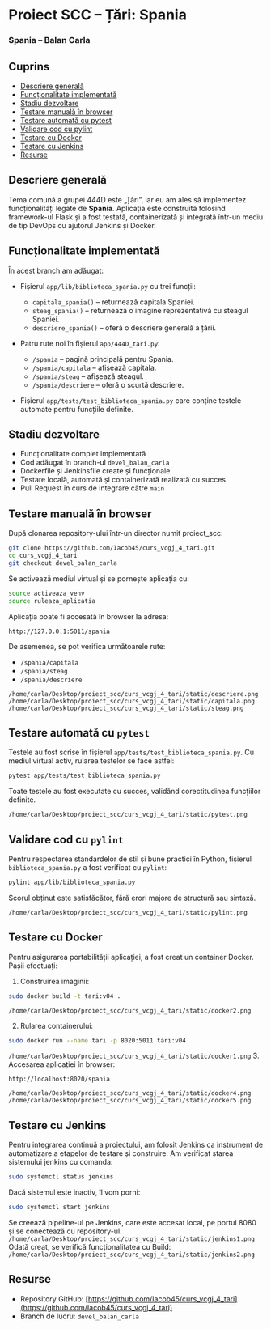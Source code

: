 # Proiect SCC – Țări: Spania
### Spania – Balan Carla

## Cuprins
- [Descriere generală](#descriere-generală)
- [Funcționalitate implementată](#funcționalitate-implementată)
- [Stadiu dezvoltare](#stadiu-dezvoltare)
- [Testare manuală în browser](#testare-manuală-în-browser)
- [Testare automată cu pytest](#testare-automată-cu-pytest)
- [Validare cod cu pylint](#validare-cod-cu-pylint)
- [Testare cu Docker](#testare-cu-docker)
- [Testare cu Jenkins](#testare-cu-jenkins)
- [Resurse](#resurse)

## Descriere generală
Tema comună a grupei 444D este „Țări”, iar eu am ales să implementez funcționalități legate de **Spania**. Aplicația este construită folosind framework-ul Flask și a fost testată, containerizată și integrată într-un mediu de tip DevOps cu ajutorul Jenkins și Docker.

## Funcționalitate implementată
În acest branch am adăugat:

- Fișierul `app/lib/biblioteca_spania.py` cu trei funcții:
  - `capitala_spania()` – returnează capitala Spaniei.
  - `steag_spania()` – returnează o imagine reprezentativă cu steagul Spaniei.
  - `descriere_spania()` – oferă o descriere generală a țării.

- Patru rute noi în fișierul `app/444D_tari.py`:
  - `/spania` – pagină principală pentru Spania.
  - `/spania/capitala` – afișează capitala.
  - `/spania/steag` – afișează steagul.
  - `/spania/descriere` – oferă o scurtă descriere.

- Fișierul `app/tests/test_biblioteca_spania.py` care conține testele automate pentru funcțiile definite.

## Stadiu dezvoltare
- Funcționalitate complet implementată
- Cod adăugat în branch-ul `devel_balan_carla`
- Dockerfile și Jenkinsfile create și funcționale
- Testare locală, automată și containerizată realizată cu succes
- Pull Request în curs de integrare către `main`

## Testare manuală în browser
După clonarea repository-ului într-un director numit proiect_scc:

```bash
git clone https://github.com/Iacob45/curs_vcgj_4_tari.git
cd curs_vcgj_4_tari
git checkout devel_balan_carla
```

Se activează mediul virtual și se pornește aplicația cu:

```bash
source activeaza_venv
source ruleaza_aplicatia
```

Aplicația poate fi accesată în browser la adresa:

```
http://127.0.0.1:5011/spania
```

De asemenea, se pot verifica următoarele rute:
- `/spania/capitala`
- `/spania/steag`
- `/spania/descriere`

`/home/carla/Desktop/proiect_scc/curs_vcgj_4_tari/static/descriere.png`
`/home/carla/Desktop/proiect_scc/curs_vcgj_4_tari/static/capitala.png`
`/home/carla/Desktop/proiect_scc/curs_vcgj_4_tari/static/steag.png`

## Testare automată cu `pytest`
Testele au fost scrise în fișierul `app/tests/test_biblioteca_spania.py`. Cu mediul virtual activ, rularea testelor se face astfel:

```bash
pytest app/tests/test_biblioteca_spania.py
```

Toate testele au fost executate cu succes, validând corectitudinea funcțiilor definite.

`/home/carla/Desktop/proiect_scc/curs_vcgj_4_tari/static/pytest.png`

## Validare cod cu `pylint`
Pentru respectarea standardelor de stil și bune practici în Python, fișierul `biblioteca_spania.py` a fost verificat cu `pylint`:

```bash
pylint app/lib/biblioteca_spania.py
```

Scorul obținut este satisfăcător, fără erori majore de structură sau sintaxă.

`/home/carla/Desktop/proiect_scc/curs_vcgj_4_tari/static/pylint.png`

## Testare cu Docker
Pentru asigurarea portabilității aplicației, a fost creat un container Docker. Pașii efectuați:

1. Construirea imaginii:
```bash
sudo docker build -t tari:v04 .
```
`/home/carla/Desktop/proiect_scc/curs_vcgj_4_tari/static/docker2.png`

2. Rularea containerului:
```bash
sudo docker run --name tari -p 8020:5011 tari:v04
```
`/home/carla/Desktop/proiect_scc/curs_vcgj_4_tari/static/docker1.png`
3. Accesarea aplicației în browser:
```
http://localhost:8020/spania
```
`/home/carla/Desktop/proiect_scc/curs_vcgj_4_tari/static/docker4.png`
`/home/carla/Desktop/proiect_scc/curs_vcgj_4_tari/static/docker5.png`

## Testare cu Jenkins
Pentru integrarea continuă a proiectului, am folosit Jenkins ca instrument de automatizare a etapelor de testare și construire. Am verificat starea sistemului jenkins cu comanda: 
```bash
sudo systemctl status jenkins
```
Dacă sistemul este inactiv, îl vom porni:
```bash
sudo systemctl start jenkins
```
Se creează pipeline-ul pe Jenkins, care este accesat local, pe portul 8080 și se conectează cu repository-ul. 
`/home/carla/Desktop/proiect_scc/curs_vcgj_4_tari/static/jenkins1.png`
Odată creat, se verifică funcționalitatea cu Build: 
`/home/carla/Desktop/proiect_scc/curs_vcgj_4_tari/static/jenkins2.png`

## Resurse
- Repository GitHub: [https://github.com/Iacob45/curs_vcgj_4_tari](https://github.com/Iacob45/curs_vcgj_4_tari)
- Branch de lucru: `devel_balan_carla`
